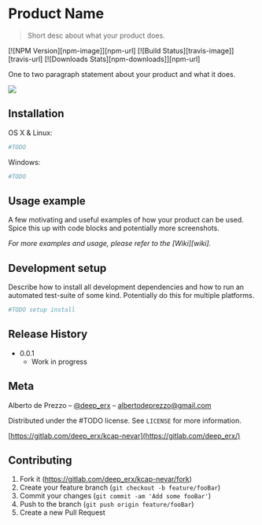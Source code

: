 # Product Name
> Short desc about what your product does.

[![NPM Version][npm-image]][npm-url]
[![Build Status][travis-image]][travis-url]
[![Downloads Stats][npm-downloads]][npm-url]

One to two paragraph statement about your product and what it does.

![](header.png)

## Installation

OS X & Linux:

```sh
#TODO
```

Windows:

```sh
#TODO
```

## Usage example

A few motivating and useful examples of how your product can be used. Spice this up with code blocks and potentially more screenshots.

_For more examples and usage, please refer to the [Wiki][wiki]._

## Development setup

Describe how to install all development dependencies and how to run an automated test-suite of some kind. Potentially do this for multiple platforms.

```sh
#TODO setup install

```

## Release History

* 0.0.1
    * Work in progress

## Meta

Alberto de Prezzo – [@deep_erx](https://twitter.com/deep_erx) – albertodeprezzo@gmail.com

Distributed under the #TODO license. See ``LICENSE`` for more information.

[https://gitlab.com/deep_erx/kcap-nevar](https://gitlab.com/deep_erx/)

## Contributing

1. Fork it (<https://gitlab.com/deep_erx/kcap-nevar/fork>)
2. Create your feature branch (`git checkout -b feature/fooBar`)
3. Commit your changes (`git commit -am 'Add some fooBar'`)
4. Push to the branch (`git push origin feature/fooBar`)
5. Create a new Pull Request

<!-- Markdown link & img dfn's -->

